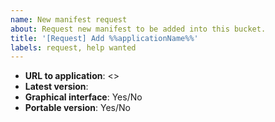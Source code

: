 ```yaml
---
name: New manifest request
about: Request new manifest to be added into this bucket.
title: '[Request] Add %%applicationName%%'
labels: request, help wanted
---
```


<!-- Adjust prefilled title with correct name of application -->
<!-- Please provide following information: -->
- **URL to application**: <>
- **Latest version**:
- **Graphical interface**: Yes/No
- **Portable version**: Yes/No <!-- if Yes please specify if portable mode needs to be enabled and list files/folders needed to be handled on update -->

<!-- Is there anything else contributors need to know? -->
<!-- Files, folders to persist across updates -->
<!-- Installation requirements -->
<!-- ... -->
